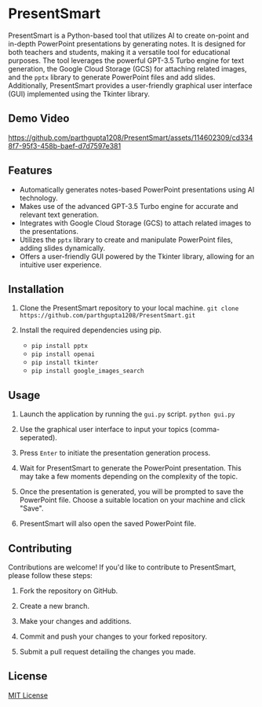 # PresentSmart

PresentSmart is a Python-based tool that utilizes AI to create on-point and in-depth PowerPoint presentations by generating notes. It is designed for both teachers and students, making it a versatile tool for educational purposes. The tool leverages the powerful GPT-3.5 Turbo engine for text generation, the Google Cloud Storage (GCS) for attaching related images, and the `pptx` library to generate PowerPoint files and add slides. Additionally, PresentSmart provides a user-friendly graphical user interface (GUI) implemented using the Tkinter library.

## Demo Video
https://github.com/parthgupta1208/PresentSmart/assets/114602309/cd3348f7-95f3-458b-baef-d7d7597e381

## Features

- Automatically generates notes-based PowerPoint presentations using AI technology.
- Makes use of the advanced GPT-3.5 Turbo engine for accurate and relevant text generation.
- Integrates with Google Cloud Storage (GCS) to attach related images to the presentations.
- Utilizes the `pptx` library to create and manipulate PowerPoint files, adding slides dynamically.
- Offers a user-friendly GUI powered by the Tkinter library, allowing for an intuitive user experience.

## Installation

1. Clone the PresentSmart repository to your local machine.
```git clone https://github.com/parthgupta1208/PresentSmart.git```


2. Install the required dependencies using pip.
    - ```pip install pptx```
    - ```pip install openai```
    - ```pip install tkinter```
    - ```pip install google_images_search```

## Usage

1. Launch the application by running the `gui.py` script.
```python gui.py```

2. Use the graphical user interface to input your topics (comma-seperated).

3. Press `Enter` to initiate the presentation generation process.

4. Wait for PresentSmart to generate the PowerPoint presentation. This may take a few moments depending on the complexity of the topic.

5. Once the presentation is generated, you will be prompted to save the PowerPoint file. Choose a suitable location on your machine and click "Save".

6. PresentSmart will also open the saved PowerPoint file.

## Contributing

Contributions are welcome! If you'd like to contribute to PresentSmart, please follow these steps:

1. Fork the repository on GitHub.

2. Create a new branch.

3. Make your changes and additions.

4. Commit and push your changes to your forked repository.

5. Submit a pull request detailing the changes you made.

## License

[MIT License](LICENSE)


